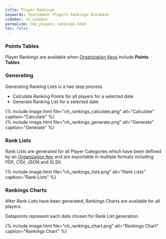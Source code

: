 ```yaml
---
title: Player Rankings
keywords: Tournament Players Rankings Database
sidebar: ch_sidebar
permalink: tmx_players_rankings.html
toc: false
---
```


### Points Tables

Player Rankings are available when [Organization Keys](tmx_configuration.html) include __Points Tables__.

### Generating

Generating Ranking Lists is a two step process
* Calculate Ranking Points for all players for a selected date
* Generate Ranking List for a selected date

<div style='display: flex; flex-wrap: wrap;'>
   <div style='padding-right: 1em;'> {% include image.html file="ch_rankings_calculate.png" alt="Calculate" caption="Calculate" %}</div>
   {% include image.html file="ch_rankings_generate.png" alt="Generate" caption="Generate" %}
</div>

### Rank Lists
Rank Lists are generated for all Player Categories which have been defined by an [Organization Key](tmx_configuration.html) and are exportable in multiple formats including PDF, CSV, JSON and XLSX.

{% include image.html file="ch_rankings_lists.png" alt="Rank Lists" caption="Rank Lists" %}

### Rankings Charts

After Rank Lists have been generated, Rankings Charts are available for all players.

Datapoints represent each date chosen for Rank List generation.

{% include image.html file="ch_rankings_chart.png" alt="Rankings Chart" caption="Rankings Chart" %}
